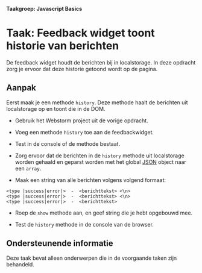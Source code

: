 **Taakgroep: Javascript Basics**

# Taak: Feedback widget toont historie van berichten

De feedback widget houdt de berichten bij in localstorage. In deze opdracht zorg je ervoor dat deze historie getoond wordt op de pagina.

## Aanpak

Eerst maak je een methode `history`. Deze methode haalt de berichten uit localstorage op en toont die in de DOM.

-   Gebruik het Webstorm project uit de vorige opdracht.
    
-   Voeg een methode `history` toe aan de feedbackwidget.
    
-   Test in de console of de methode bestaat.
    
-   Zorg ervoor dat de berichten in de `history` methode uit localstorage worden gehaald en geparst worden met het global [JSON](https://developer.mozilla.org/en-US/docs/Web/JavaScript/Reference/Global_Objects/JSON/stringify) object naar een `array`.
    
-   Maak een string van alle berichten volgens volgend formaat:
    

```
<type |success|error|>  -  <berichttekst> <\n>
<type |success|error|>  -  <berichttekst> <\n>
<type |success|error|>  -  <berichttekst>
```

-   Roep de `show` methode aan, en geef string die je hebt opgebouwd mee.
    
-   Test de `history` methode in de console van de browser.
    

## Ondersteunende informatie

Deze taak bevat alleen onderwerpen die in de voorgaande taken zijn behandeld.